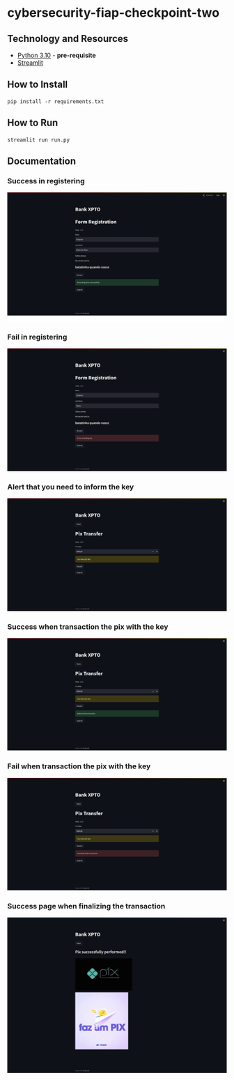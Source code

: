 # cybersecurity-fiap-checkpoint-two

## Technology and Resources

- [Python 3.10](https://www.python.org/downloads/release/python-3108/) - **pre-requisite**
- [Streamlit](https://streamlit.io/)

## How to Install

``` shell
pip install -r requirements.txt
```

## How to Run

``` shell
streamlit run run.py
```

## Documentation

### Success in registering

![success_registration](.docs/images/success_registration.png)

### Fail in registering

![fail_registration](.docs/images/fail_registration.png)

### Alert that you need to inform the key

![alert_pix_key](.docs/images/alert_pix_key.png)

### Success when transaction the pix with the key

![transaction_success](.docs/images/success_pix_key.png)

### Fail when transaction the pix with the key

![fail_pix_key](.docs/images/fail_pix_key.png)

### Success page when finalizing the transaction

![transaction_success](.docs/images/transaction_success.png)